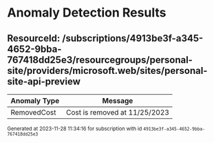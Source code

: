 # Anomaly Detection Results

## ResourceId: /subscriptions/4913be3f-a345-4652-9bba-767418dd25e3/resourcegroups/personal-site/providers/microsoft.web/sites/personal-site-api-preview

| Anomaly Type | Message |
|---|---|
|RemovedCost| Cost is removed at 11/25/2023|


<sup>Generated at 2023-11-28 11:34:16 for subscription with id `4913be3f-a345-4652-9bba-767418dd25e3`</sup>
